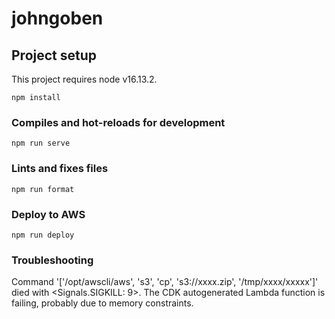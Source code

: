 # johngoben


## Project setup

This project requires node v16.13.2.

```
npm install
```

### Compiles and hot-reloads for development
```
npm run serve
```

### Lints and fixes files
```
npm run format
```

### Deploy to AWS
```
npm run deploy
```

### Troubleshooting
Command '['/opt/awscli/aws', 's3', 'cp', 's3://xxxx.zip', '/tmp/xxxx/xxxxx']' died with <Signals.SIGKILL: 9>.
The CDK autogenerated Lambda function is failing, probably due to memory constraints.
